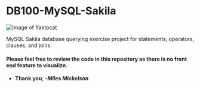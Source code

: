 # DB100-MySQL-Sakila

![Image of Yaktocat](https://octodex.github.com/images/yaktocat.png)

MySQL Sakila database querying exercise project for statements, operators, clauses, and joins.

#### Please feel free to review the code in this repository as there is no front end feature to visualize.

* **Thank you**, ***-Miles Mickelson***
